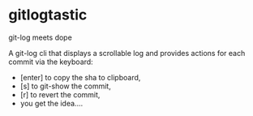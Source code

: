 # gitlogtastic
git-log meets dope

A git-log cli that displays a scrollable log and provides actions for each commit via the keyboard:

- [enter] to copy the sha to clipboard,
- [s] to git-show the commit,
- [r] to revert the commit,
- you get the idea....
